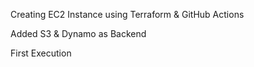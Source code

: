 Creating EC2 Instance using Terraform & GitHub Actions

Added S3 & Dynamo as Backend

First Execution



